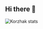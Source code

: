 ## Hi there 👋

![Korzhak stats](https://github-readme-stats.vercel.app/api?username=korzhak&show_icons=true&hide_border=true)
